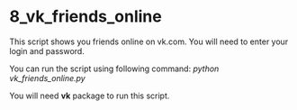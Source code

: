 # 8_vk_friends_online

This script shows you friends online on vk.com.
You will need to enter your login and password.

You can run the script using following command: _python vk_friends_online.py_

You will need **vk** package to run this script. 